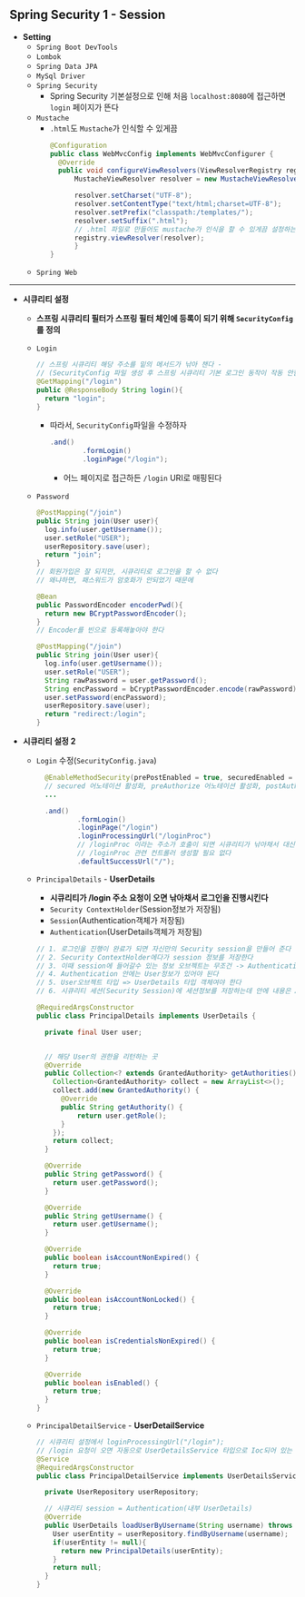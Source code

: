 ## Spring Security 1  - Session
  - **Setting**
    - `Spring Boot DevTools`
    - `Lombok`
    - `Spring Data JPA`
    - `MySql Driver`
    - `Spring Security`
      - Spring Security 기본설정으로 인해 처음 `localhost:8080`에 접근하면 `login` 페이지가 뜬다
    - `Mustache`
      - `.html`도 `Mustache`가 인식할 수 있게끔
        ``` java
        @Configuration
        public class WebMvcConfig implements WebMvcConfigurer {
          @Override
          public void configureViewResolvers(ViewResolverRegistry registry) {
              MustacheViewResolver resolver = new MustacheViewResolver();

              resolver.setCharset("UTF-8");
              resolver.setContentType("text/html;charset=UTF-8");
              resolver.setPrefix("classpath:/templates/");
              resolver.setSuffix(".html");
              // .html 파일로 만들어도 mustache가 인식을 할 수 있게끔 설정하는 것
              registry.viewResolver(resolver);
              }
        }
        ```
    - `Spring Web`


-------

  - **시큐리티 설정**
    - **스프링 시큐리티 필터가 스프링 필터 체인에 등록이 되기 위해 `SecurityConfig`를 정의**
    - `Login`
      ``` java
      // 스프링 시큐리티 해당 주소를 밑의 메서드가 낚아 챈다 - 
      // (SecurityConfig 파일 생성 후 스프링 시큐리티 기본 로그인 동작이 작동 안함)
      @GetMapping("/login")
      public @ResponseBody String login(){
        return "login";
      }
      ```
      - 따라서, `SecurityConfig`파일을 수정하자
        ``` java
        .and()
                .formLogin()
                .loginPage("/login");
        ```
        - 어느 페이지로 접근하든 `/login` URI로 매핑된다

    - `Password`
      ``` java
      @PostMapping("/join")
      public String join(User user){
        log.info(user.getUsername());
        user.setRole("USER");
        userRepository.save(user);
        return "join";
      }
      // 회원가입은 잘 되지만, 시큐리티로 로그인을 할 수 없다
      // 왜냐하면, 패스워드가 암호화가 안되었기 때문에

      @Bean
      public PasswordEncoder encoderPwd(){
        return new BCryptPasswordEncoder();
      }
      // Encoder를 빈으로 등록해놓아야 한다

      @PostMapping("/join")
      public String join(User user){
        log.info(user.getUsername());
        user.setRole("USER");
        String rawPassword = user.getPassword();
        String encPassword = bCryptPasswordEncoder.encode(rawPassword);
        user.setPassword(encPassword);
        userRepository.save(user);
        return "redirect:/login";
      }
      ```
     

  - **시큐리티 설정 2**
    - `Login` 수정(`SecurityConfig.java`)
      ``` java
        @EnableMethodSecurity(prePostEnabled = true, securedEnabled = true, jsr250Enabled = true) 
        // secured 어노테이션 활성화, preAuthorize 어노테이션 활성화, postAuthorize 어노테이션 활성화
        ...

        .and()
                .formLogin()
                .loginPage("/login")
                .loginProcessingUrl("/loginProc")  
                // /loginProc 이라는 주소가 호출이 되면 시큐리티가 낚아채서 대신 로그인을 진행해 준다
                // /loginProc 관련 컨트롤러 생성할 필요 없다
                .defaultSuccessUrl("/");
      ```

    - `PrincipalDetails` - **UserDetails**
      - **시큐리티가 /login 주소 요청이 오면 낚아채서 로그인을 진행시킨다**
      - `Security ContextHolder`(Session정보가 저장됨)
      - `Session`(Authentication객체가 저장됨)
      - `Authentication`(UserDetails객체가 저장됨)

      ``` java
      // 1. 로그인을 진행이 완료가 되면 자신만의 Security session을 만들어 준다
      // 2. Security ContextHolder에다가 session 정보를 저장한다
      // 3. 이때 session에 들어갈수 있는 정보 오브젝트는 무조건 -> Authentication 타입 객체
      // 4. Authentication 안에는 User정보가 있어야 된다
      // 5. User오브젝트 타입 => UserDetails 타입 객체여야 한다
      // 6. 시큐리티 세션(Security Session)에 세션정보를 저장하는데 안에 내용은 Authentication객체여야 하고 User 정보는 UserDetails여야 한다

      @RequiredArgsConstructor
      public class PrincipalDetails implements UserDetails {

        private final User user;


        // 해당 User의 권한을 리턴하는 곳
        @Override
        public Collection<? extends GrantedAuthority> getAuthorities() {
          Collection<GrantedAuthority> collect = new ArrayList<>();
          collect.add(new GrantedAuthority() {
            @Override
            public String getAuthority() {
                return user.getRole();
            }
          });
          return collect;
        }

        @Override
        public String getPassword() {
          return user.getPassword();
        }

        @Override
        public String getUsername() {
          return user.getUsername();
        }

        @Override
        public boolean isAccountNonExpired() {
          return true;
        }

        @Override
        public boolean isAccountNonLocked() {
          return true;
        }

        @Override
        public boolean isCredentialsNonExpired() {
          return true;
        }

        @Override
        public boolean isEnabled() {
          return true;
        }
      }
      ```

    - `PrincipalDetailService` - **UserDetailService**
      ``` java
      // 시큐리티 설정에서 loginProcessingUrl("/login");
      // /login 요청이 오면 자동으로 UserDetailsService 타입으로 Ioc되어 있는 loadUserByUsername 함수가 실행
      @Service
      @RequiredArgsConstructor
      public class PrincipalDetailService implements UserDetailsService {

        private UserRepository userRepository;

        // 시큐리티 session = Authentication(내부 UserDetails)
        @Override
        public UserDetails loadUserByUsername(String username) throws UsernameNotFoundException {
          User userEntity = userRepository.findByUsername(username);
          if(userEntity != null){
            return new PrincipalDetails(userEntity);
          }
          return null;
        }
      }

      ```

  